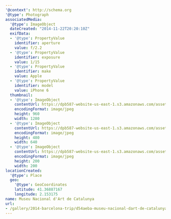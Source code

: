 ```yaml
---
'@context': http://schema.org
'@type': Photograph
associatedMedia:
  '@type': ImageObject
  dateCreated: "2014-11-22T20:20:10Z"
  exifData:
  - '@type': PropertyValue
    identifier: aperture
    value: f/2.2
  - '@type': PropertyValue
    identifier: exposure
    value: 1/15
  - '@type': PropertyValue
    identifier: make
    value: Apple
  - '@type': PropertyValue
    identifier: model
    value: iPhone 6
  thumbnail:
  - '@type': ImageObject
    contentUrl: https://dpb587-website-us-east-1.s3.amazonaws.com/asset/gallery/2014-barcelona-trip/d54aeba-museu-nacional-dart-de-catalunya~1280.jpg
    encodingFormat: image/jpeg
    height: 960
    width: 1280
  - '@type': ImageObject
    contentUrl: https://dpb587-website-us-east-1.s3.amazonaws.com/asset/gallery/2014-barcelona-trip/d54aeba-museu-nacional-dart-de-catalunya~640w.jpg
    encodingFormat: image/jpeg
    height: 480
    width: 640
  - '@type': ImageObject
    contentUrl: https://dpb587-website-us-east-1.s3.amazonaws.com/asset/gallery/2014-barcelona-trip/d54aeba-museu-nacional-dart-de-catalunya~200x200.jpg
    encodingFormat: image/jpeg
    height: 200
    width: 200
locationCreated:
  '@type': Place
  geo:
    '@type': GeoCoordinates
    latitude: 41.36887167
    longitude: 2.153175
name: Museu Nacional d'Art de Catalunya
url:
- /gallery/2014-barcelona-trip/d54aeba-museu-nacional-dart-de-catalunya.html
---
```

